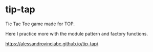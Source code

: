 # tip-tap
Tic Tac Toe game made for TOP.

Here I practice more with the module pattern and factory functions.

https://alessandrovinciabc.github.io/tip-tap/